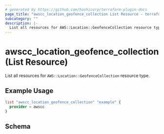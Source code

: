 ```yaml
---
# generated by https://github.com/hashicorp/terraform-plugin-docs
page_title: "awscc_location_geofence_collection List Resource - terraform-provider-awscc"
subcategory: ""
description: |-
  List all resources for AWS::Location::GeofenceCollection resource type.
---
```


# awscc_location_geofence_collection (List Resource)

List all resources for `AWS::Location::GeofenceCollection` resource type.

## Example Usage

```terraform
list "awscc_location_geofence_collection" "example" {
  provider = awscc
}
```

<!-- schema generated by tfplugindocs -->
## Schema
